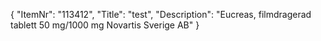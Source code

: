 {
  "ItemNr": "113412",
  "Title": "test",
  "Description": "Eucreas, filmdragerad tablett 50 mg/1000 mg Novartis Sverige AB"
}